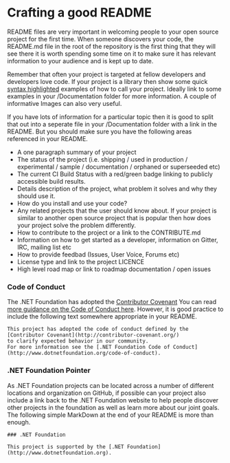 # Crafting a good README
README files are very important in welcoming people to your open source
project for the first time. When someone discovers your code, the README.md
file in the root of the repository is the first thing that they will see
there it is worth spending some time on it to make sure it has relevant
information to your audience and is kept up to date.

Remember that often your project is targeted at fellow developers and
developers love code. If your project is a library then show some quick
[syntax highlighted](https://help.github.com/articles/creating-and-highlighting-code-blocks/)
examples of how to call your project. Ideally link to some examples in your 
/Documentation folder for more information. A couple of informative Images can
also very useful.

If you have lots of information for a particular topic then it is good to split that
out into a seperate file in your /Documentation folder with a link in the README. 
But you should make sure you have the following areas referenced in your README. 

 - A one paragraph summary of your project
 - The status of the project (i.e. shipping / used in production / 
   experimental / sample / documentation / orphaned or superseeded etc)
 - The current CI Build Status with a red/green badge linking to publicly
   accessible build results.
 - Details description of the project, what problem it solves and why they
   should use it.
 - How do you install and use your code?
 - Any related projects that the user should know about. If your project is 
   similar to another open source project that is popular then how does your
   project solve the problem differently.
 - How to contribute to the project or a link to the CONTRIBUTE.md
 - Information on how to get started as a developer, information on Gitter, IRC, mailing list etc
 - How to provide feedbad (Issues, User Voice, Forums etc)
 - License type and link to the project LICENCE
 - High level road map or link to roadmap documentation / open issues

### Code of Conduct
The .NET Foundation has adopted the [Contributor Covenant](http://www.dotnetfoundation.org/code-of-conduct)
You can read [more guidance on the Code of Conduct here](be-nice.md). However, it is
good practice to include the following text somewhere appropriate in your README.

 ```
This project has adopted the code of conduct defined by the [Contributor Covenant](http://contributor-covenant.org/)
to clarify expected behavior in our community.
For more information see the [.NET Foundation Code of Conduct](http://www.dotnetfoundation.org/code-of-conduct). 
 ```

### .NET Foundation Pointer
As .NET Foundation projects can be located across a number of different locations
and organization on GitHub, if possible can your project also include a link back
to the .NET Foundation website to help people discover other projects in the foundation
as well as learn more about our joint goals.  The following simple MarkDown at the 
end of your README is more than enough.
 ```
### .NET Foundation

This project is supported by the [.NET Foundation](http://www.dotnetfoundation.org).
 
 ```
